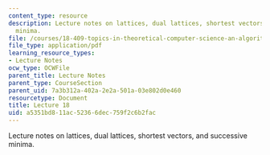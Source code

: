 ```yaml
---
content_type: resource
description: Lecture notes on lattices, dual lattices, shortest vectors, and successive
  minima.
file: /courses/18-409-topics-in-theoretical-computer-science-an-algorithmists-toolkit-fall-2009/a5351bd811ac52366dec759f2c6b2fac_MIT18_409F09_scribe18.pdf
file_type: application/pdf
learning_resource_types:
- Lecture Notes
ocw_type: OCWFile
parent_title: Lecture Notes
parent_type: CourseSection
parent_uid: 7a3b312a-402a-2e2a-501a-03e802d0e460
resourcetype: Document
title: Lecture 18
uid: a5351bd8-11ac-5236-6dec-759f2c6b2fac
---
```

Lecture notes on lattices, dual lattices, shortest vectors, and successive minima.

